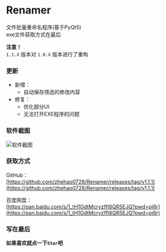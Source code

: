 # Renamer
文件批量重命名程序(基于PyQt5)  
exe文件获取方式在最后

**注意！**  
`1.1.X` 版本对 `1.0.X` 版本进行了重构  

### 更新
- 新增：  
  - 自动保存筛选的修改内容  
- 修复：  
  - 优化部分UI
  - 无法打开EXE程序的问题


### 软件截图
![软件截图](https://i0.hdslb.com/bfs/new_dyn/7f138e5ed53475a0a1a60fb0682de828631481639.png@480w_504h_1e_1c.webp)

### 获取方式
GitHub：  
[https://github.com/zhehao0728/Renamer/releases/tag/v1.1.1](https://github.com/zhehao0728/Renamer/releases/tag/v1.1.1)  

百度网盘：  
[https://pan.baidu.com/s/1_tH1GdtMcryzffI8QR5EJQ?pwd=pj6r](https://pan.baidu.com/s/1_tH1GdtMcryzffI8QR5EJQ?pwd=pj6r)

### 写在最后
**如果喜欢就点一下`Star`吧**
